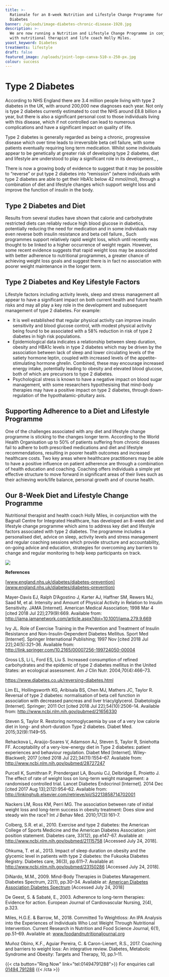 ```yaml
---
title: >-
  Rationale for an 8-week Nutrition and Lifestyle Change Programme for Type 2
  Diabetes
banner: /uploads/image-diabetes-chronic-disease-1920.jpg
description: >-
  We are now running a Nutrition and Lifestyle Change Programme in conjunction
  with nutritional therapist and life coach Holly Miles.
yoast_keyword: Diabetes
treatments: lifestyle
draft: false
featured_image: /uploads/joint-logo-canva-510-x-250-px.jpg
colour: success
---
```

# Type 2 Diabetes

According to NHS England there are 3.4 million people living with type 2 diabetes in the UK, with around 200,000 new diagnoses each year. Not only is type 2 diabetes currently estimated to cost the NHS around £8.8 billion a year, but there is also a significant personal cost to those individuals living with this disease, which if not controlled can lead to numerous complications and have a significant impact on quality of life.

Type 2 diabetes is generally regarded as being a chronic, progressive disease which over time leads to irreversible beta cell failure, with some patients eventually requiring long   term medication. Whilst some individuals appear to be genetically at greater risk of developing type 2 diabetes, diet and lifestyle are understood to play a significant role in its development., ,    

There is now a growing body of evidence to suggest that it may be possible to “reverse” or put type 2 diabetes into “remission” (where individuals with type 2 diabetes are able to get their HbA1c below 42 mmol/mol), through a combination of diet and lifestyle changes which support weight loss and improve the function of insulin in the body. 

## Type 2 Diabetes and Diet

Results from several studies have shown that calorie and carbohydrate restricted diets can reliably reduce high blood glucose in diabetics, potentially reducing the need for medication and in some individuals may even reverse both insulin resistance and beta cell failure.,  Such programmes support relatively rapid weight loss, which until recently was thought to be linked to a higher occurrence of weight regain. However, some recent evidence suggests that rapid weight loss may be associated with better adherence to nutritional programmes, a greater chance of achieving weight loss goals and suggest there is in fact no association with poorer weight maintenance in the longer term.   

## Type 2 Diabetes and Key Lifestyle Factors

Lifestyle factors including activity levels, sleep and stress management all appear to have a significant impact on both current health and future health risks and may all play a key role in the development and subsequent management of type 2 diabetes. For example:

* It is well established that regular physical activity can improve insulin sensitivity and blood glucose control, with modest physical activity being found to be associated with a 58% reduction in risk of type 2 diabetes in high risk populations.
* Epidemiological data indicates a relationship between sleep duration, obesity and HBA1c levels in type 2 diabetes which may be driven by the association between lack of sleep and lower circulating levels of the satiety hormone leptin, coupled with increased levels of the appetite-stimulating hormone ghrelin. Combined, these may encourage increased energy intake, potentially leading to obesity and elevated blood glucose, both of which are precursors to type 2 diabetes. 
* Psychological stress is known to have a negative impact on blood sugar management, with some researchers hypothesising that mind-body therapies may have a positive impact on type 2 diabetes, through down-regulation of the hypothalamic-pituitary axis.

## Supporting Adherence to a Diet and Lifestyle Programme

One of the challenges associated with any diet and lifestyle change programme is sticking to the changes longer term. According to the World Health Organisation up to 50% of patients suffering from chronic diseases fail to adhere to both prescribed medications and diet and lifestyle recommendations, resulting in poorer health outcomes and increased healthcare costs. Two key areas where healthcare practitioners may be able to have a positive influence on patient adherence are through a combination of health education and coaching.  Coaching offers individuals a simple yet effective structure to move forward in significant areas of their lives such as their achieving work/life balance, personal growth and of course health.

## Our 8-Week Diet and Lifestyle Change Programme

Nutritional therapist and health coach Holly Miles, in conjunction with the Bagnall Centre for Integrated Healthcare, has developed an 8-week diet and lifestyle change programme which aims to address key diet and lifestyle factors associated with type 2 diabetes. The programme includes a personalised diet, advice on sleep, activity levels and stress management and regular coaching sessions which provide structure and accountability, on-going advice and education, strategies for overcoming any barriers to change and regular monitoring to help keep participants on track. 

![](/uploads/joint-logo-canva-510-x-250-px.jpg)

**References**

[www.england.nhs.uk/diabetes/diabetes-prevention](www.england.nhs.uk/diabetes/diabetes-prevention)

Mayer-Davis EJ, Ralph D’Agostino J, Karter AJ, Haffner SM, Rewers MJ, Saad M, et al. Intensity and Amount of Physical Activity in Relation to Insulin Sensitivity. JAMA \[Internet]. American Medical Association; 1998 Mar 4 \[cited 2018 Jul 22];279(9):669. Available from: <http://jama.jamanetwork.com/article.aspx?doi=10.1001/jama.279.9.669>

Ivy JL. Role of Exercise Training in the Prevention and Treatment of Insulin Resistance and Non-Insulin-Dependent Diabetes Mellitus. Sport Med \[Internet]. Springer International Publishing; 1997 Nov \[cited 2018 Jul 22];24(5):321–36. Available from: <http://link.springer.com/10.2165/00007256-199724050-00004>

Gross LS, Li L, Ford ES, Liu S. Increased consumption of refined carbohydrates and the epidemic of type 2 diabetes mellitus in the United States: an ecological assessment. Am J Clin Nutr. 2004;70(4):466–73.

<https://www.diabetes.co.uk/reversing-diabetes.html>

Lim EL, Hollingsworth KG, Aribisala BS, Chen MJ, Mathers JC, Taylor R. Reversal of type 2 diabetes: normalisation of beta cell function in association with decreased pancreas and liver triacylglycerol. Diabetologia \[Internet]. Springer; 2011 Oct \[cited 2018 Jul 22];54(10):2506–14. Available from: <http://www.ncbi.nlm.nih.gov/pubmed/21656330>

Steven S, Taylor R. Restoring normoglycaemia by use of a very low calorie diet in long- and short-duration Type 2 diabetes. Diabet Med. 2015;32(9):1149–55.

Rehackova L, Araújo-Soares V, Adamson AJ, Steven S, Taylor R, Sniehotta FF. Acceptability of a very-low-energy diet in Type 2 diabetes: patient experiences and behaviour regulation. Diabet Med \[Internet]. Wiley-Blackwell; 2017 \[cited 2018 Jul 22];34(11):1554–67. Available from: <http://www.ncbi.nlm.nih.gov/pubmed/28727247>

Purcell K, Sumithran P, Prendergast LA, Bouniu CJ, Delbridge E, Proietto J. The effect of rate of weight loss on long-term weight management: a randomised controlled trial. Lancet Diabetes Endocrinol \[Internet]. 2014 Dec \[cited 2017 Aug 13];2(12):954–62. Available from: <http://linkinghub.elsevier.com/retrieve/pii/S2213858714702001>

Nackers LM, Ross KM, Perri MG. The association between rate of initial weight loss and long-term success in obesity treatment: Does slow and steady win the race? Int J Behav Med. 2010;17(3):161–7.

Colberg, S.R. et al., 2010. Exercise and type 2 diabetes: the American College of Sports Medicine and the American Diabetes Association: joint position statement. Diabetes care, 33(12), pp.e147-67. Available at: <http://www.ncbi.nlm.nih.gov/pubmed/21115758> \[Accessed July 24, 2018].

Ohkuma, T. et al., 2013. Impact of sleep duration on obesity and the glycemic level in patients with type 2 diabetes: the Fukuoka Diabetes Registry. Diabetes care, 36(3), pp.611–7. Available at: <http://www.ncbi.nlm.nih.gov/pubmed/23150286> \[Accessed July 24, 2018].

DiNardo, M.M., 2009. Mind-Body Therapies in Diabetes Management. Diabetes Spectrum, 22(1), pp.30–34. Available at: [American Diabetes Association Diabetes Spectrum](http://spectrum.diabetesjournals.org/content/22/1/30)  \[Accessed July 24, 2018]

De Geest, S. & Sabaté, E., 2003. Adherence to long-term therapies: Evidence for action. European Journal of Cardiovascular Nursing, 2(4), p.323.

Miles, H.G.E. & Barrow, M., 2018. Committed To Weightloss: An IPA Analysis into the Experiences of Individuals Who Lost Weight Through Nutritional Intervention. Current Research in Nutrition and Food Science Journal, 6(1), pp.51–69. Available at: [www.foodandnutritionaljournal.org ](http://www.foodandnutritionjournal.org/volume6number1/committed-to-weight-loss-an-ipa-analysis-into-the-experiences-of-individuals-who-lost-weight-through-nutritional-intervention/)

Muñoz Obino, K.F., Aguiar Pereira, C. & Caron-Lienert, R.S., 2017. Coaching and barriers to weight loss: An integrative review. Diabetes, Metabolic Syndrome and Obesity: Targets and Therapy, 10, pp.1–11.

{{< cta button="Ring Now" link="tel:01494791288">}}
For enquiries call [01494 791288](tel:01494791288)
{{< /cta >}}
